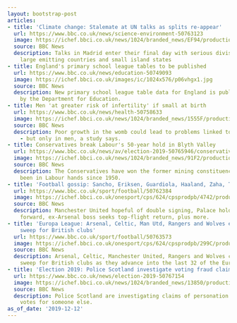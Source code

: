 ```yaml
---
layout: bootstrap-post
articles:
- title: 'Climate change: Stalemate at UN talks as splits re-appear'
  url: https://www.bbc.co.uk/news/science-environment-50763123
  image: https://ichef.bbci.co.uk/news/1024/branded_news/EF94/production/_110123316_walkers1.png
  source: BBC News
  description: Talks in Madrid enter their final day with serious divisions between
    large emitting countries and small island states
- title: England's primary school league tables to be published
  url: https://www.bbc.co.uk/news/education-50749093
  image: https://ichef.bbci.co.uk/images/ic/1024x576/p06vhgx1.jpg
  source: BBC News
  description: New primary school league table data for England is published later
    by the Department for Education.
- title: Men 'at greater risk of infertility' if small at birth
  url: https://www.bbc.co.uk/news/health-50758633
  image: https://ichef.bbci.co.uk/news/1024/branded_news/1555F/production/_110119378_gettyimages-927888392.jpg
  source: BBC News
  description: Poor growth in the womb could lead to problems linked to fertility
    - but only in men, a study says.
- title: Conservatives break Labour's 50-year hold in Blyth Valley
  url: https://www.bbc.co.uk/news/av/election-2019-50765946/conservatives-break-labour-s-50-year-hold-in-blyth-valley
  image: https://ichef.bbci.co.uk/news/1024/branded_news/91F2/production/_110126373_p07xqjk7.jpg
  source: BBC News
  description: The Conservatives have won the former mining constituency, which has
    been in Labour hands since 1950.
- title: 'Football gossip: Sancho, Eriksen, Guardiola, Haaland, Zaha, Torreira'
  url: https://www.bbc.co.uk/sport/football/50762384
  image: https://ichef.bbci.co.uk/onesport/cps/624/cpsprodpb/4742/production/_110124281_jadonsancho_getty.jpg
  source: BBC News
  description: Manchester United hopeful of double signing, Palace hold firm over
    forward, ex-Arsenal boss seeks top-flight return, plus more.
- title: 'Europa League: Arsenal, Celtic, Man Utd, Rangers and Wolves ensure clean
    sweep for British clubs'
  url: https://www.bbc.co.uk/sport/football/50763573
  image: https://ichef.bbci.co.uk/onesport/cps/624/cpsprodpb/299C/production/_110125601_gettyimages-1193588044.jpg
  source: BBC News
  description: Arsenal, Celtic, Manchester United, Rangers and Wolves complete a clean
    sweep for British clubs as they advance into the last 32 of the Europa League.
- title: 'Election 2019: Police Scotland investigate voting fraud claims'
  url: https://www.bbc.co.uk/news/election-2019-50767154
  image: https://ichef.bbci.co.uk/news/1024/branded_news/13850/production/_110125997_paisleyballotboxpolice.jpg
  source: BBC News
  description: Police Scotland are investigating claims of personation where someone
    votes for someone else.
as_of_date: '2019-12-12'
---
```


